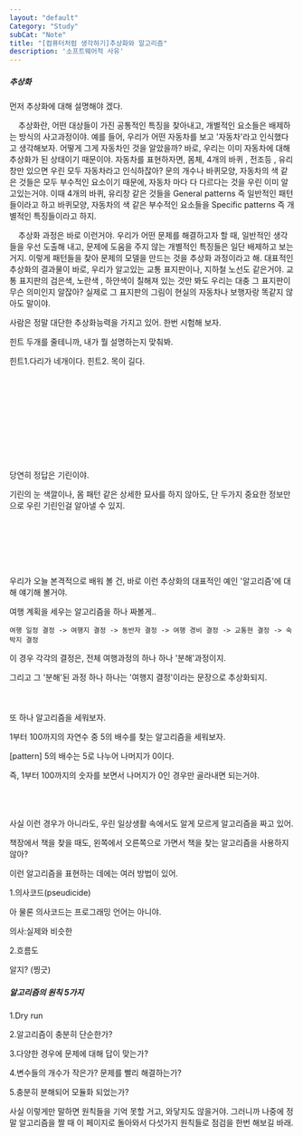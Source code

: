```yaml
---
layout: "default"
Category: "Study"
subCat: "Note"
title: "[컴퓨터처럼 생각하기]추상화와 알고리즘"
description: '소프트웨어적 사유'
---
```



##### 추상화

먼저 추상화에 대해 설명해야 겠다.

&nbsp;&nbsp;&nbsp;&nbsp;추상화란, 어떤 대상들이 가진 공통적인 특징을 찾아내고, 개별적인 요소들은 배제하는 방식의 사고과정이야. 예를 들어, 우리가 어떤 자동차를 보고 '자동차'라고 인식했다고 생각해보자. 어떻게 그게 자동차인 것을 알았을까? 바로, 우리는 이미 자동차에 대해 추상화가 된 상태이기 때문이야. 자동차를 표현하자면, 몸체, 4개의 바퀴 , 전조등 , 유리창만 있으면 우린 모두 자동차라고 인식하잖아? 문의 개수나 바퀴모양, 자동차의 색 같은 것들은 모두 부수적인 요소이기 때문에, 자동차 마다 다 다르다는 것을 우린 이미 알고있는거야. 이때 4개의 바퀴, 유리창 같은 것들을 General patterns 즉 일반적인 패턴들이라고 하고 바퀴모양, 자동차의 색 같은 부수적인 요소들을 Specific patterns 즉 개별적인 특징들이라고 하지.

&nbsp;&nbsp;&nbsp;&nbsp;추상화 과정은 바로 이런거야. 우리가 어떤 문제를 해결하고자 할 때, 일반적인 생각들을 우선 도출해 내고, 문제에 도움을 주지 않는 개별적인 특징들은 일단 배제하고 보는거지. 이렇게 패턴들을 찾아 문제의 모델을 만드는 것을 추상화 과정이라고 해. 대표적인 추상화의 결과물이 바로, 우리가 알고있는 교통 표지판이나, 지하철 노선도 같은거야. 교통 표지판의 검은색, 노란색 , 하얀색이 칠해져 있는 것만 봐도 우리는 대충 그 표지판이 무슨 의미인지 알잖아? 실제로 그 표지판의 그림이 현실의 자동차나 보행자랑 똑같지 않아도 말이야.

 사람은 정말 대단한 추상화능력을 가지고 있어. 한번 시험해 보자.

힌트 두개를 줄테니까, 내가 뭘 설명하는지 맞춰봐.

힌트1.다리가 네개이다.  힌트2. 목이 길다.

<br><br><br><br><br><br><br><br><br>

당연히 정답은 기린이야.

기린의 눈 색깔이나, 몸 패턴 같은 상세한 묘사를 하지 않아도, 단 두가지 중요한 정보만으로 우린 기린인걸 알아낼 수 있지.

<br>
<br>
<br>
<br>
<br>

우리가 오늘 본격적으로 배워 볼 건, 바로 이런 추상화의 대표적인 예인 '알고리즘'에 대해 얘기해 볼거야.

여행 계획을 세우는 알고리즘을 하나 짜볼게..


~~~
여행 일정 결정 -> 여행지 결정 -> 동반자 결정 -> 여행 경비 결정 -> 교통현 결정 -> 숙박지 결정
~~~

이 경우 각각의 결정은, 전체 여행과정의 하나 하나 '분해'과정이지.

그리고 그 '분해'된 과정 하나 하나는 '여행지 결정'이라는 문장으로 추상화되지.
<br>
<br>
<br>
<br>
또 하나 알고리즘을 세워보자.

1부터 100까지의 자연수 중 5의 배수를 찾는 알고리즘을 세워보자.

[pattern] 5의 배수는 5로 나누어 나머지가 0이다.

즉, 1부터 100까지의 숫자를 보면서 나머지가 0인 경우만 골라내면 되는거야.

<br>
<br>
<br>
사실 이런 경우가 아니라도, 우린 일상생활 속에서도 알게 모르게 알고리즘을 짜고 있어.

책장에서 책을 찾을 때도, 왼쪽에서 오른쪽으로 가면서 책을 찾는 알고리즘을 사용하지 않아?

이런 알고리즘을 표현하는 데에는 여러 방법이 있어.

1.의사코드(pseudicide)

아 물론 의사코드는 프로그래밍 언어는 아니야.

의사:실제와 비슷한

2.흐름도

알지? (찡긋)

##### 알고리즘의 원칙 5가지

1.Dry run

2.알고리즘이 충분히 단순한가?

3.다양한 경우에 문제에 대해 답이 맞는가?

4.변수들의 개수가 작은가? 문제를 빨리 해결하는가?

5.충분히 분해되어 모듈화 되었는가?


사실 이렇게만 말하면 원칙들을 기억 못할 거고, 와닿지도 않을거야. 그러니까 나중에 정말 알고리즘을 짤 때 이 페이지로 돌아와서 다섯가지 원칙들로 점검을 한번 해보길 바래.
